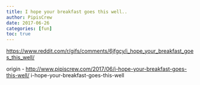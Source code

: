 ```yaml
---
title: I hope your breakfast goes this well..
author: PipisCrew
date: 2017-06-26
categories: [fun]
toc: true
---
```


https://www.reddit.com/r/gifs/comments/6jfgcy/i_hope_your_breakfast_goes_this_well/

origin - http://www.pipiscrew.com/2017/06/i-hope-your-breakfast-goes-this-well/ i-hope-your-breakfast-goes-this-well